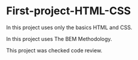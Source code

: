 # First-project-HTML-CSS

In this project uses only the basics HTML and CSS.

In this project uses The BEM Methodology.

This project was checked code review.

